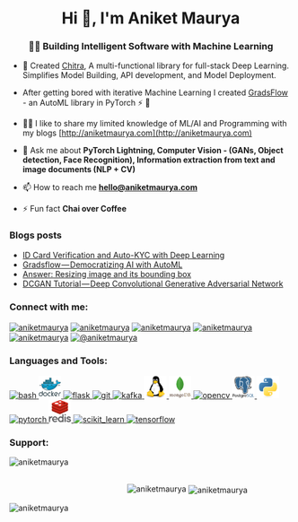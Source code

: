 <h1 align="center">Hi 👋, I'm Aniket Maurya</h1>
<h3 align="center">👨‍💻 Building Intelligent Software with Machine Learning</h3>

<!-- <p align="left"> <img src="https://komarev.com/ghpvc/?username=aniketmaurya&label=Profile%20views&color=0e75b6&style=flat" alt="aniketmaurya" /> </p>

<p align="left"> <a href="https://github.com/ryo-ma/github-profile-trophy"><img src="https://github-profile-trophy.vercel.app/?username=aniketmaurya" alt="aniketmaurya" /></a> </p>

<p align="left"> <a href="https://twitter.com/aniketmaurya" target="blank"><img src="https://img.shields.io/twitter/follow/aniketmaurya?logo=twitter&style=for-the-badge" alt="aniketmaurya" /></a> </p> -->


- 🎉 Created [Chitra](http://github.com/aniketmaurya/chitra), A multi-functional library for full-stack Deep Learning. Simplifies Model Building, API development, and Model Deployment.

- After getting bored with iterative Machine Learning I created [GradsFlow](https://docs.gradsflow.com) - an AutoML library in PyTorch ⚡️ 🚀


<!-- - 👨‍💻 Read my blogs and articles at [https://aniketmaurya.com/](https://aniketmaurya.com/) -->

- 👨‍💻 I like to share my limited knowledge of ML/AI and Programming with my blogs [http://aniketmaurya.com](http://aniketmaurya.com)

- 💬 Ask me about **PyTorch Lightning, Computer Vision - (GANs, Object detection, Face Recognition), Information extraction from text and image documents (NLP + CV)**

- 📫 How to reach me **hello@aniketmaurya.com**

- ⚡ Fun fact **Chai over Coffee**

### Blogs posts
<!-- BLOG-POST-LIST:START -->
- [ID Card Verification and Auto-KYC with Deep Learning](https://medium.com/quinbay/id-card-verification-and-auto-kyc-with-deep-learning-48f140785f96?source=rss-ad259370ba3c------2)
- [Gradsflow — Democratizing AI with AutoML](https://towardsdatascience.com/gradsflow-democratizing-ai-with-automl-9a8a75d6b7ea?source=rss-ad259370ba3c------2)
- [Answer: Resizing image and its bounding box](https://dev.to/aniketmaurya/answer-resizing-image-and-its-bounding-box-5c5d)
- [DCGAN Tutorial — Deep Convolutional Generative Adversarial Network](https://medium.com/analytics-vidhya/dcgan-tutorial-by-aniket-maurya-f6c137ef0053?source=rss-ad259370ba3c------2)
<!-- BLOG-POST-LIST:END -->

<h3 align="left">Connect with me:</h3>
<p align="left">
<a href="https://dev.to/aniketmaurya" target="blank"><img align="center" src="https://cdn.jsdelivr.net/npm/simple-icons@3.0.1/icons/dev-dot-to.svg" alt="aniketmaurya" height="30" width="40" /></a>
<a href="https://twitter.com/aniketmaurya" target="blank"><img align="center" src="https://raw.githubusercontent.com/rahuldkjain/github-profile-readme-generator/master/src/images/icons/Social/twitter.svg" alt="aniketmaurya" height="30" width="40" /></a>
<a href="https://linkedin.com/in/aniketmaurya" target="blank"><img align="center" src="https://raw.githubusercontent.com/rahuldkjain/github-profile-readme-generator/master/src/images/icons/Social/linked-in-alt.svg" alt="aniketmaurya" height="30" width="40" /></a>
<a href="https://kaggle.com/aniketmaurya" target="blank"><img align="center" src="https://raw.githubusercontent.com/rahuldkjain/github-profile-readme-generator/master/src/images/icons/Social/kaggle.svg" alt="aniketmaurya" height="30" width="40" /></a>
<a href="https://instagram.com/aniketmaurya" target="blank"><img align="center" src="https://raw.githubusercontent.com/rahuldkjain/github-profile-readme-generator/master/src/images/icons/Social/instagram.svg" alt="aniketmaurya" height="30" width="40" /></a>
<a href="https://medium.com/@aniketmaurya" target="blank"><img align="center" src="https://raw.githubusercontent.com/rahuldkjain/github-profile-readme-generator/master/src/images/icons/Social/medium.svg" alt="@aniketmaurya" height="30" width="40" /></a>
</p>

<h3 align="left">Languages and Tools:</h3>
<p align="left"> <a href="https://www.gnu.org/software/bash/" target="_blank"> <img src="https://www.vectorlogo.zone/logos/gnu_bash/gnu_bash-icon.svg" alt="bash" width="40" height="40"/> </a> <a href="https://www.docker.com/" target="_blank"> <img src="https://raw.githubusercontent.com/devicons/devicon/master/icons/docker/docker-original-wordmark.svg" alt="docker" width="40" height="40"/> </a> <a href="https://flask.palletsprojects.com/" target="_blank"> <img src="https://www.vectorlogo.zone/logos/pocoo_flask/pocoo_flask-icon.svg" alt="flask" width="40" height="40"/> </a> <a href="https://git-scm.com/" target="_blank"> <img src="https://www.vectorlogo.zone/logos/git-scm/git-scm-icon.svg" alt="git" width="40" height="40"/> </a> <a href="https://kafka.apache.org/" target="_blank"> <img src="https://www.vectorlogo.zone/logos/apache_kafka/apache_kafka-icon.svg" alt="kafka" width="40" height="40"/> </a> <a href="https://www.linux.org/" target="_blank"> <img src="https://raw.githubusercontent.com/devicons/devicon/master/icons/linux/linux-original.svg" alt="linux" width="40" height="40"/> </a> <a href="https://www.mongodb.com/" target="_blank"> <img src="https://raw.githubusercontent.com/devicons/devicon/master/icons/mongodb/mongodb-original-wordmark.svg" alt="mongodb" width="40" height="40"/> </a> <a href="https://opencv.org/" target="_blank"> <img src="https://www.vectorlogo.zone/logos/opencv/opencv-icon.svg" alt="opencv" width="40" height="40"/> </a> <a href="https://www.postgresql.org" target="_blank"> <img src="https://raw.githubusercontent.com/devicons/devicon/master/icons/postgresql/postgresql-original-wordmark.svg" alt="postgresql" width="40" height="40"/> </a> <a href="https://www.python.org" target="_blank"> <img src="https://raw.githubusercontent.com/devicons/devicon/master/icons/python/python-original.svg" alt="python" width="40" height="40"/> </a> <a href="https://pytorch.org/" target="_blank"> <img src="https://www.vectorlogo.zone/logos/pytorch/pytorch-icon.svg" alt="pytorch" width="40" height="40"/> </a> <a href="https://redis.io" target="_blank"> <img src="https://raw.githubusercontent.com/devicons/devicon/master/icons/redis/redis-original-wordmark.svg" alt="redis" width="40" height="40"/> </a> <a href="https://scikit-learn.org/" target="_blank"> <img src="https://upload.wikimedia.org/wikipedia/commons/0/05/Scikit_learn_logo_small.svg" alt="scikit_learn" width="40" height="40"/> </a> <a href="https://www.tensorflow.org" target="_blank"> <img src="https://www.vectorlogo.zone/logos/tensorflow/tensorflow-icon.svg" alt="tensorflow" width="40" height="40"/> </a> </p>


<h3 align="left">Support:</h3>
<p><a href="https://www.buymeacoffee.com/aniketmaurya"> <img align="left" src="https://cdn.buymeacoffee.com/buttons/v2/default-yellow.png" height="50" width="210" alt="aniketmaurya" /></a></p><br><br>


<p><img align="left" src="https://github-readme-stats.vercel.app/api/top-langs?username=aniketmaurya&show_icons=true&locale=en&layout=compact" alt="aniketmaurya" /></p>

<p>&nbsp;<img align="center" src="https://github-readme-stats.vercel.app/api?username=aniketmaurya&show_icons=true&locale=en" alt="aniketmaurya" /></p>

<p><img align="center" src="https://github-readme-streak-stats.herokuapp.com/?user=aniketmaurya&" alt="aniketmaurya" /></p>

